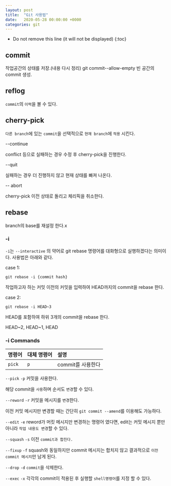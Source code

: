 ```yaml
---
layout: post
title:  "Git 사용법"
date:   2020-05-28 00:00:00 +0000
categories: git
---
```


* Do not remove this line (it will not be displayed) 
{:toc}

## commit
작업공간의 상태를 저장.(내용 다시 정리)
git commit--allow-empty 빈 공간의 commit 생성.

## reflog
`commit`의 `이력`을 볼 수 있다.

## cherry-pick
`다른 branch`에 있는 `commit`을 선택적으로 `현재 branch`에 `적용` 시킨다.

--continue

conflict 등으로 실패하는 경우 수정 후 cherry-pick을 진행한다.

--quit

실패하는 경우 더 진행하지 않고 현재 상태를 빠져 나온다.

-- abort

cherry-pick 이전 상태로 돌리고 체리픽을 취소한다.

## rebase
branch의 base를 재설정 한다.x

### -i
`-i`는 `--interactive` 의 약어로 git rebase 명령어를 대화형으로 실행하겠다는 의미이다.
사용법은 아래와 같다.

case 1:
```
git rebase -i {commit hash}
```
작업하고자 하는 커밋 이전의 커밋을 입력하여 HEAD까지의 commit을 rebase 한다.

case 2:
```
git rebase -i HEAD~3
```
HEAD를 포함하여 하위 3개의 commit을 rebase 한다.

HEAD~2, HEAD~1, HEAD

### -i Commands

| 명령어 | 대체 명령어 | 설명 |
|:---|:---|:---|
| `pick` | `p` | commit를 사용한다|

`--pick` `-p` 커밋을 사용한다.

해당 commit을 `사용`하며 순서도 `변경`할 수 있다.

`--reword` `-r` 커밋을 메시지를 `변경`한다.

이전 커밋 메시지만 변경할 때는 간단히 `git commit --amend`를 이용해도 가능하다.

`--edit` `-e` reword가 머킷 메시지만 변경하는 명령어 였다면, edit는 커밋 메시지 뿐만 아니라 `작업 내용도 변경`할 수 있다.

`--squash` `-s` 이전 `commit과 합친다.`

`--fixup` `-f` squash와 동일하지만 commit 메시지는 합치지 않고 결과적으로 `이전 commit 메시지`만 남게 된다.

`--drop` `-d` `commit`을 삭제한다.

`--exec` `-x` 각각의 commit이 적용된 후 실행할 `shell명령어`를 지정 할 수 있다.

[jekyll-docs]: http://jekyllrb.com/docs/home
[jekyll-gh]:   https://github.com/jekyll/jekyll
[jekyll-talk]: https://talk.jekyllrb.com/
